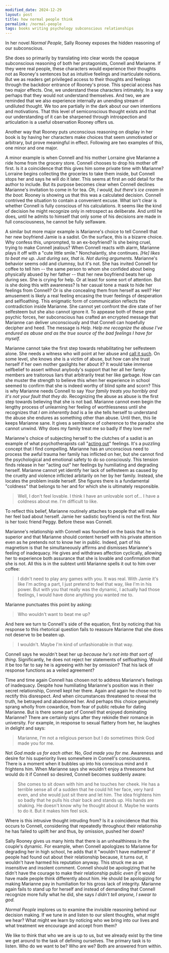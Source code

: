 ```yaml
---
modified_date: 2024-12-29
layout: post
title: how normal people think
permalink: /normal-people
tags: books writing psychology subconscious relationships
---
```


In her novel _Normal People_, Sally Rooney exposes the hidden reasoning of our subconscious.
<!--more-->
She does so primarily by translating into clear words the opaque subconscious reasoning of both her protagonists, Connell and Marianne.
If they were real people, these characters would experience their thoughts not as Rooney's sentences but as intuitive feelings and inarticulate notions.
But we as readers get privileged access to their thoughts and feelings through the backdoor entrance of Rooney's prose.
This special access has two major effects.
One, we understand these characters intimately.
In a way perhaps that they would not understand themselves.
And two, we are reminded that we also experience internally an unending stream of undiluted thought.
We too are partially in the dark about our own intentions and motivations.
That this level of semiconscious thought exists and that our understanding of it can be sharpened through introspection and articulation is a useful observation Rooney offers us.

Another way that Rooney puts unconscious reasoning on display in her book is by having her characters make choices that seem unmotivated or arbitrary, but prove meaningful in effect.
Following are two examples of this, one minor and one major.

A minor example is when Connell and his mother Lorraine give Marianne a ride home from the grocery store.
Connell chooses to drop his mother off first.
Is it a coincidence that this gives him some private time with Marianne?
Lorraine begins collecting the groceries to take them inside, but Connell stops her and says he will do it later.
This seems at first an odd detail for the author to include.
But its purpose becomes clear when Connell declines Marianne's invitation to come in for tea.
_Oh, I would, but there's ice cream in the boot._
Rooney is showing us that this was a calculated decision.
Connell contrived the situation to contain a convenient excuse.
What isn't clear is whether Connell is fully conscious of his calculations.
It seems like the kind of decision he might recognize only in retrospect as deliberate.
And until he does, until he admits to himself that only some of his decisions are made in full consciousness, he cannot be fully selfaware.

A similar but more major example is Marianne's choice to tell Connell that her new boyfriend Jamie is a sadist.
On the surface, this is a bizarre choice.
Why confess this, unprompted, to an ex-boyfriend?
Is she being cruel, trying to make Connell jealous?
When Connell reacts with alarm, Marianne plays it off with a "cute little smile."
Nonchalantly, she continues.
_[He] likes to beat me up. Just during sex, that is. Not during arguments._
Marianne's behavior seems odd and clumnsy, but it's not.
She has invited Connell for coffee to tell him -- the same person to whom she confided about being physically abused by her father -- that her new boyfriend beats her up during sex.
She is crying for help.
Or at least for some sort of attention.
But is she doing this with awareness?
Is her casual tone a mask to hide her feelings from Connell?
Or is she concealing them from herself as well?
Her amusement is likely a real feeling encasing the truer feelings of desperation and selfloathing.
This enigmatic form of communication reflects the contradiction inside Marianne.
She cannot yet confront the dire state of her selfesteem but she also cannot ignore it.
To appease both of these great psychic forces, her subconscious has crafted an encrypted message that Marianne can deliver unconsciously and that Connell can hopefully decipher and heed.
The message is _Help_.
_Help me recognize the abuse I've endured as abuse and as the true source of the bad feelings I have for myself._

Marianne cannot take the first step towards rehabilitating her selfesteem alone.
She needs a witness who will point at her abuse and [call it such](https://en.wikipedia.org/wiki/Epistemic_injustice?oldformat=true#Hermeneutical_injustice).
On some level, she knows she is a victim of abuse, but how can she trust herself if her own mother gaslights her about it?
It would take immense selfbelief to assert without anybody's support that her all her family members are traitorous liars that arbitrarily treat her like garbage.
How can she muster the strength to believe this when her experience in school seemed to confirm that she is indeed worthy of blind spite and scorn?
This is why Marianne needs Connell to say _Your family treats you horribly and it's not your fault that they do._
Recognizing the abuse as abuse is the first step towards believing that she is not bad.
Marianne cannot even begin the lengthy process of unlearning her feeling of worthlessness until she recognizes that _I am inherently bad_ is a lie she tells herself to understand the abuse she endures as something other than abuse.
Until then, this lie keeps Marianne sane.
It gives a semblance of coherence to the paradox she cannot unwind.
Why does my family treat me so badly if they love me?

Marianne's choice of subjecting herself to the clutches of a sadist is an example of what psychotherapists call "[acting out](https://en.wikipedia.org/wiki/Repetition_compulsion)" feelings.
It's a puzzling concept that I find compelling.
Marianne has an unconscious need to process the awful trauma her family has inflicted on her, but she cannot find the psychological and emotional safety to do so consciously.
This tension finds release in her "acting out" her feelings by humiliating and degrading herself.
Marianne cannot yet identify her lack of selfesteem as caused by the cruelty and violence inflicted arbitarily on her by her family.
Instead, she locates the problem inside herself.
She figures there is a fundamental "coldness" that belongs to her and for which she is ultimately responsible.

> Well, I don't feel lovable. I think I have an unlovable sort of... I have a coldness about me. I'm difficult to like.

To reflect this belief, Marianne routinely attaches to people that will make her feel bad about herself.
Jamie her sadistic boyfriend is not the first.
Nor is her toxic friend Peggy.
Before these was Connell.

Marianne's relationship with Connell was founded on the basis that he is superior and that Marianne should content herself with his private attention even as he pretends not to know her in public.
Indeed, part of his magnetism is that he simultaneously affirms and dismisses Marianne's feeling of inadequacy.
He gives and withdraws affection cyclically, allowing her to experience both assurance that she is lovable and confirmation that she is not.
All this is in the subtext until Marianne spells it out to him over coffee:

> I didn't need to play any games with you. It was real. With Jamie it's like I'm acting a part, I just pretend to feel that way, like I'm in his power. But with you that really was the dynamic, I actually had those feelings, I would have done anything you wanted me to.

Marianne punctuates this point by asking:

> Who wouldn't want to beat me up?

And here we turn to Connell's side of the equation, first by noticing that his response to this rhetorical question fails to reassure Marianne that she does not deserve to be beaten up.

> I wouldn't. Maybe I'm kind of unfashionable in that way.

Connell says he wouldn't beat her up _because he's not into that sort of thing_.
Significantly, he does not reject her statements of selfloathing.
Would it be too far to say he is agreeing with her by omission?
That his lack of response functions as a veiled agreement?

Time and time again Connell has chosen not to address Marianne's feelings of inadequacy.
Despite how humiliating Marianne's position was in their secret relationship, Connell kept her there.
Again and again he chose not to rectify this disrespect.
And when circumstances threatened to reveal the truth, he betrayed and abandoned her.
And perhaps this choice genuinely sprang wholly from cowardice, from fear of public rebuke for dating Marianne.
But is there some part of Connell that enjoyed dominating Marianne?
There are certainly signs after they rekindle their romance in university.
For example, in response to sexual flattery from her, he laughes in delight and says:

> Marianne, I'm not a religious person but I do sometimes think God made you for me.

Not _God made us for each other._
No, _God made you for me._
Awareness and desire for his superiority lives somewhere in Connell's consciousness.
There is a moment when it bubbles up into his conscious mind and it frightens him.
When Marianne says she wouldn't enjoy a threesome but would do it if Connell so desired, Connell becomes suddenly aware:

> She comes to sit down with him and he touches her cheek. He has a terrible sense all of a sudden that he could hit her face, very hard even, and she would just sit there and let him. The idea frightens him so badly that he pulls his chair back and stands up. His hands are shaking. He doesn't know why he thought about it. Maybe he wants to do it. But it makes him feel sick.

Where is this intrusive thought intruding from?
Is it a coincidence that this occurs to Connell, considering that repeatedly throughout their relationship he has failed to uplift her and thus, by omission, pushed her down?

Sally Rooney gives us many hints that there is an unhealthiness in the couple's dynamic.
For example, when Connell apologizes to Marianne for degrading her in high school, he adds that it "wouldn't have mattered" if people had found out about their relationship because, it turns out, it wouldn't have harmed his reputation anyway.
This struck me as an insensitive and insolent comment.
Connell should be apologizing that he didn't have the courage to make their relationship public _even if_ it would have made people think differently about him.
He should be apologizing for making Marianne pay in humiliation for his gross lack of integrity.
Marianne again fails to stand up for herself and instead of demanding that Connell recognize more fully what he did, she says _I didn't tell anyone, I swear to god._

_Normal People_ implores us to examine the invisible reasoning behind our decision making.
If we tune in and listen to our silent thoughts, what might we hear?
What might we learn by noticing who we bring into our lives and what treatment we encourage and accept from them?

We like to think that who we are is up to us, but we already exist by the time we get around to the task of defining ourselves.
The primary task is to listen.
Who do we want to be?
Who are we?
Both are answered from within.

